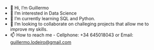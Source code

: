 - 👋 Hi, I’m Guillermo
- 👀 I’m interested in Data Science
- 🌱 I’m currently learning SQL and Python.
- 💞️ I’m looking to collaborate on challeging projects that allow me to improve my skills.
- 📫 How to reach me - Cellphone: +34 645018043 or Email: guillermo.lodeiro@gmail.com

<!---
guilleldas/guilleldas is a ✨ special ✨ repository because its `README.md` (this file) appears on your GitHub profile.
You can click the Preview link to take a look at your changes.
--->

